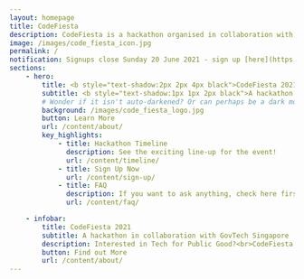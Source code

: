 ```yaml
---
layout: homepage
title: CodeFiesta
description: CodeFiesta is a hackathon organised in collaboration with GovTech Singapore.
image: /images/code_fiesta_icon.jpg
permalink: /
notification: Signups close Sunday 20 June 2021 - sign up [here](https://www.youtube.com/watch?v=dQw4w9WgXcQ&ab_channel=RickAstleyVEVO)!  # TODO
sections:
    - hero:
        title: <b style="text-shadow:2px 2px 4px black">CodeFiesta 2021</b>
        subtitle: <b style="text-shadow:1px 1px 2px black">A hackathon organised in collaboration with Govtech Singapore</b>
        # Wonder if it isn't auto-darkened? Or can perhaps be a dark mode logo
        background: /images/code_fiesta_logo.jpg
        button: Learn More
        url: /content/about/
        key_highlights:
            - title: Hackathon Timeline
              description: See the exciting line-up for the event!
              url: /content/timeline/
            - title: Sign Up Now
              url: /content/sign-up/
            - title: FAQ
              description: If you want to ask anything, check here first!
              url: /content/faq/

    - infobar:
        title: CodeFiesta 2021
        subtitle: A hackathon in collaboration with GovTech Singapore
        description: Interested in Tech for Public Good?<br>CodeFiesta 2021 will be held virtually from 25 June and 4 July 2021.<br>Join now to take part in the only hackathon in Singapore focused on solving challenges impacting citizens and residents of Singapore!
        button: Find out More
        url: /content/about/
---
```


<!--
#     - infobar:
#         title: Hackathon Eligibility
#         description: This hackathon is open to __.<br>Groups of __ are encouraged to join. If you do not have a group, fret not. Channels will be provided for you to team up with other like-minded hackers!
#         # TODO
    
#     - infobar:
#         title: Speakers and Judges
#         description: You will have the chance to learn from our guest speakers!
#         button: See More
#         url: /content/speakers/
    
#     - infobar:
#         title: Workshops
#         description: Learn more here!
#         button: See More
#         url: /content/workshops/

#     - infobar:
#         title: Prizes
#         description: Stand a chance to win iPads and more!<br>Every member of the winning team will receive one item each, unless stated otherwise.
#         button: See More
#         url: /content/prizes/

#     - infobar:
#         title: Timeline
#         description: The hackathon will be held from 25 June to 4 July 2021. Click here for more details.
#         button: Timeline
#         url: /content/timeline/

#     - infobar:
#         title: FAQs
#         subtitle: 
#         description: Your questions answered here
#         button: Read Me
#         url: /content/faq/

#     - infobar:
#         title: Signups
#         subtitle:
#         description: What are you waiting for? Sign up now!
#         button: Signup
#         url: /content/sign-up/


# TODO is there something cooler to name this section?    


# - resources:
# We are not using the resource room feature. However, future iterations of planners can use this area to put links from social media, previous good reviews, etc...
#     title: Media
#     subtitle: Learn more
#     button: View More


# Infobars: --
# Title: Large text
# Subtitle: Block caps text placed above the Title
# Description: Normal text placed below the Title
# Optional link below (url field)

# Infopics: --
# title:
# subtitle:
# description:
# button, url:
# image:

-->